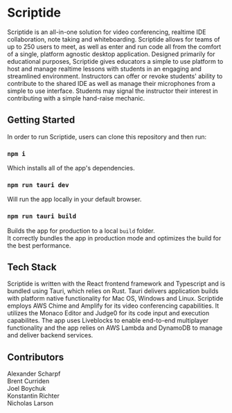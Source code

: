 # Scriptide

Scriptide is an all-in-one solution for video conferencing, realtime IDE collaboration, note taking and whiteboarding. Scriptide allows for teams of up to 250 users to meet, as well as enter and run code all from the comfort of a single, platform agnostic desktop application. Designed primarily for educational purposes, Scriptide gives educators a simple to use platform to host and manage realtime lessons with students in an engaging and streamlined environment. Instructors can offer or revoke students' ability to contribute to the shared IDE as well as manage their microphones from a simple to use interface. Students may signal the instructor their interest in contributing with a simple hand-raise mechanic.

## Getting Started

In order to run Scriptide, users can clone this repository and then run:

### `npm i`

Which installs all of the app's dependencies.

### `npm run tauri dev`

Will run the app locally in your default browser.

### `npm run tauri build`

Builds the app for production to a local `build` folder.\
It correctly bundles the app in production mode and optimizes the build for the best performance.

## Tech Stack

Scriptide is written with the React frontend framework and Typescript and is bundled using Tauri, which relies on Rust. Tauri delivers application builds with platform native functionality for Mac OS, Windows and Linux. Scriptide employs AWS Chime and Amplify for its video conferencing capabilities. It utilizes the Monaco Editor and Judge0 for its code input and execution capabilites. The app uses Liveblocks to enable end-to-end multiplayer functionality and the app relies on AWS Lambda and DynamoDB to manage and deliver backend services.

## Contributors

Alexander Scharpf \
Brent Curriden \
Joel Boychuk \
Konstantin Richter \
Nicholas Larson
